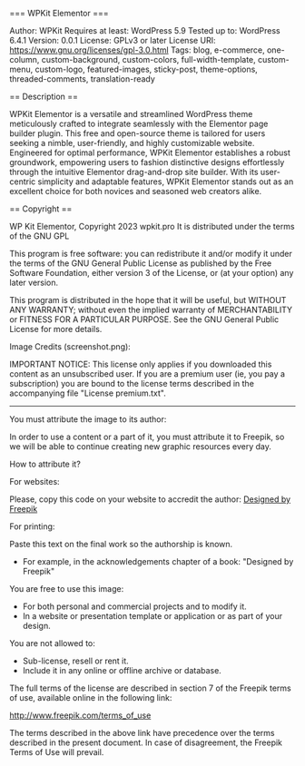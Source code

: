 === WPKit Elementor ===

Author: WPKit
Requires at least: WordPress 5.9
Tested up to: WordPress 6.4.1
Version: 0.0.1
License: GPLv3 or later
License URI: https://www.gnu.org/licenses/gpl-3.0.html
Tags: blog, e-commerce, one-column, custom-background, custom-colors, full-width-template, custom-menu, custom-logo, featured-images, sticky-post, theme-options, threaded-comments, translation-ready

== Description ==

WPKit Elementor is a versatile and streamlined WordPress theme meticulously crafted to integrate seamlessly with the Elementor page builder plugin. This free and open-source theme is tailored for users seeking a nimble, user-friendly, and highly customizable website. Engineered for optimal performance, WPKit Elementor establishes a robust groundwork, empowering users to fashion distinctive designs effortlessly through the intuitive Elementor drag-and-drop site builder. With its user-centric simplicity and adaptable features, WPKit Elementor stands out as an excellent choice for both novices and seasoned web creators alike.

== Copyright ==

WP Kit Elementor, Copyright 2023 wpkit.pro
It is distributed under the terms of the GNU GPL

This program is free software: you can redistribute it and/or modify
it under the terms of the GNU General Public License as published by
the Free Software Foundation, either version 3 of the License, or
(at your option) any later version.

This program is distributed in the hope that it will be useful,
but WITHOUT ANY WARRANTY; without even the implied warranty of
MERCHANTABILITY or FITNESS FOR A PARTICULAR PURPOSE. See the
GNU General Public License for more details.

Image Credits (screenshot.png):

IMPORTANT NOTICE: This license only applies if you downloaded this content as
an unsubscribed user. If you are a premium user (ie, you pay a subscription)
you are bound to the license terms described in the accompanying file
"License premium.txt".

---------------------

You must attribute the image to its author:

In order to use a content or a part of it, you must attribute it to Freepik,
so we will be able to continue creating new graphic resources every day.


How to attribute it?

For websites:

Please, copy this code on your website to accredit the author:
<a href="http://www.freepik.com">Designed by Freepik</a>

For printing:

Paste this text on the final work so the authorship is known.
- For example, in the acknowledgements chapter of a book:
  "Designed by Freepik"


You are free to use this image:

- For both personal and commercial projects and to modify it.
- In a website or presentation template or application or as part of your design.

You are not allowed to:

- Sub-license, resell or rent it.
- Include it in any online or offline archive or database.

The full terms of the license are described in section 7 of the Freepik
terms of use, available online in the following link:

http://www.freepik.com/terms_of_use

The terms described in the above link have precedence over the terms described
in the present document. In case of disagreement, the Freepik Terms of Use
will prevail.
